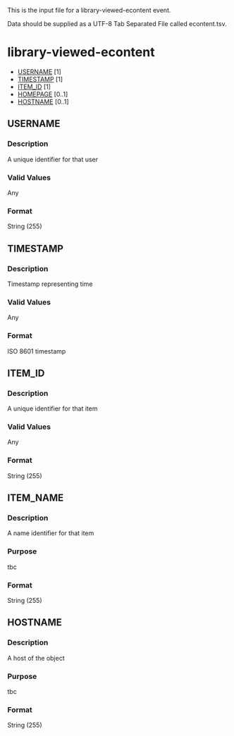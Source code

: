 This is the input file for a library-viewed-econtent event.

Data should be supplied as a UTF-8 Tab Separated File called econtent.tsv.

# library-viewed-econtent

* [USERNAME](#username) [1]
* [TIMESTAMP](#timestamp) [1]
* [ITEM_ID](#item_id) [1]
* [HOMEPAGE](#HOMPAGE) [0..1]
* [HOSTNAME](#HOSTNAME) [0..1]




## USERNAME 
### Description

A unique identifier for that user


### Valid Values
Any

### Format
String (255)

## TIMESTAMP
### Description

Timestamp representing time

### Valid Values
Any

### Format
ISO 8601 timestamp

## ITEM_ID 
### Description

A unique identifier for that item

### Valid Values
Any

### Format
String (255)


## ITEM_NAME
### Description

A name identifier for that item

### Purpose

tbc

### Format
String (255)

## HOSTNAME
### Description

A host of the object

### Purpose

tbc

### Format
String (255)

